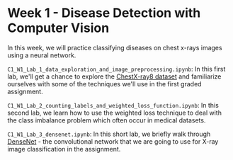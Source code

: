 # Week 1 - Disease Detection with Computer Vision
In this week, we will practice classifying diseases on chest x-rays images using a neural network.

`C1_W1_Lab_1_data_exploration_and_image_preprocessing.ipynb`: In this first lab, we'll get a chance to explore the [ChestX-ray8 dataset](https://arxiv.org/abs/1705.02315) and familiarize ourselves with some of the techniques we'll use in the first graded assignment.

`C1_W1_Lab_2_counting_labels_and_weighted_loss_function.ipynb`: In this second lab, we learn how to use the weighted loss technique to deal with the class imbalance problem which often occur in medical datasets. 

`C1_W1_Lab_3_densenet.ipynb`: In this short lab, we briefly walk through [DenseNet](https://arxiv.org/pdf/1608.06993.pdf) - the convolutional network that we are going to use for X-ray image classification in the assignment.